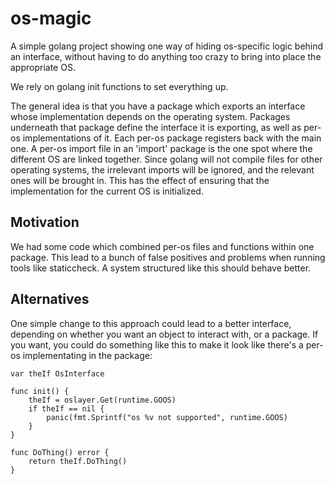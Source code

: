 # os-magic

A simple golang project showing one way of hiding os-specific logic behind an interface, without having to do anything too crazy to bring into place the appropriate OS.

We rely on golang init functions to set everything up.

The general idea is that you have a package which exports an interface whose implementation depends on the operating system.
Packages underneath that package define the interface it is exporting, as well as per-os implementations of it. Each per-os package registers back with the main one. A per-os import
file in an 'import' package is the one spot where the different OS are linked together. Since golang will not compile files for other operating systems, the irrelevant imports will
be ignored, and the relevant ones will be brought in. This has the effect of ensuring that the implementation for the current OS is initialized.

## Motivation

We had some code which combined per-os files and functions within one package. This lead to a bunch of false positives and problems when running tools like staticcheck. A system structured
like this should behave better.

## Alternatives

One simple change to this approach could lead to a better interface, depending on whether you want an object to interact with, or a package. If you want, you could do something like
this to make it look like there's a per-os implementating in the package:

```
var theIf OsInterface

func init() {
    theIf = oslayer.Get(runtime.GOOS)
    if theIf == nil {
        panic(fmt.Sprintf("os %v not supported", runtime.GOOS)
    }
}

func DoThing() error {
    return theIf.DoThing()
}
```

